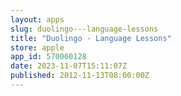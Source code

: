 ```yaml
---
layout: apps
slug: duolingo---language-lessons
title: "Duolingo - Language Lessons"
store: apple
app_id: 570060128
date: 2023-11-07T15:11:07Z
published: 2012-11-13T08:00:00Z
---
```

